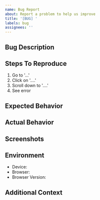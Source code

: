 ```yaml
---
name: Bug Report
about: Report a problem to help us improve
title: '[BUG] '
labels: bug
assignees: ''
---
```


## Bug Description
<!-- A clear description of what the bug is -->

## Steps To Reproduce
1. Go to '...'
2. Click on '....'
3. Scroll down to '....'
4. See error

## Expected Behavior
<!-- What you expected to happen -->

## Actual Behavior
<!-- What actually happened -->

## Screenshots
<!-- If applicable, add screenshots to help explain your problem -->

## Environment
- Device: <!-- e.g. laptop, smartphone -->
- Browser: <!-- e.g. Chrome, Safari -->
- Browser Version: <!-- e.g. 96.0.4664.110 -->

## Additional Context
<!-- Add any other context about the problem here -->